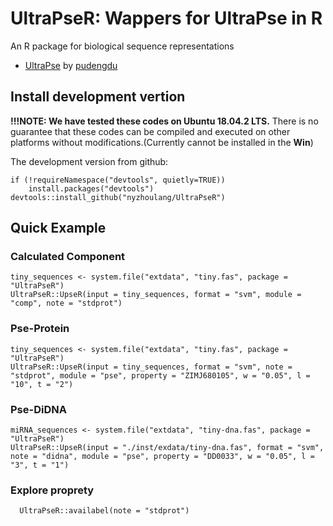 
#  UltraPseR: Wappers for UltraPse in R

An R package for biological sequence representations 

- [UltraPse](https://github.com/pufengdu/UltraPse) by [pudengdu](https://github.com/pufengdu)

##  Install development vertion

**!!!NOTE: We have tested these codes on Ubuntu 18.04.2 LTS.** There is no guarantee that these codes can be compiled and executed on other platforms without modifications.(Currently cannot be installed in the **Win**)

The development version from github:

```{r eval=FALSE}
if (!requireNamespace("devtools", quietly=TRUE))
    install.packages("devtools")
devtools::install_github("nyzhoulang/UltraPseR")
```

##  Quick Example 

###  Calculated Component

```{r eval=FALSE}
tiny_sequences <- system.file("extdata", "tiny.fas", package = "UltraPseR")
UltraPseR::UpseR(input = tiny_sequences, format = "svm", module = "comp", note = "stdprot")
```

###  Pse-Protein

```{r eval=FALSE}
tiny_sequences <- system.file("extdata", "tiny.fas", package = "UltraPseR")
UltraPseR::UpseR(input = tiny_sequences, format = "svm", note = "stdprot", module = "pse", property = "ZIMJ680105", w = "0.05", l = "10", t = "2")
```

###  Pse-DiDNA

```{r eval=FALSE}
miRNA_sequences <- system.file("extdata", "tiny-dna.fas", package = "UltraPseR")
UltraPseR::UpseR(input = "./inst/exdata/tiny-dna.fas", format = "svm", note = "didna", module = "pse", property = "DD0033", w = "0.05", l = "3", t = "1")
```

###  Explore proprety
```{r eval=FALSE}
  UltraPseR::availabel(note = "stdprot")
```





